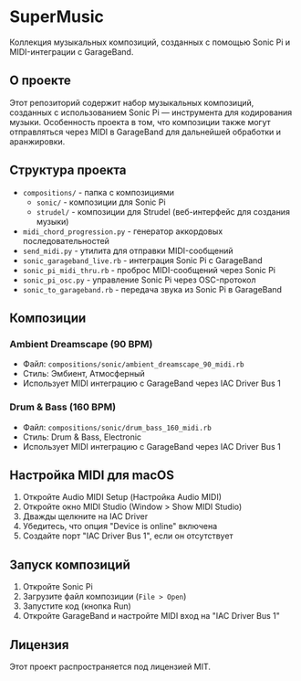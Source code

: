 # SuperMusic

Коллекция музыкальных композиций, созданных с помощью Sonic Pi и MIDI-интеграции с GarageBand.

## О проекте

Этот репозиторий содержит набор музыкальных композиций, созданных с использованием Sonic Pi — инструмента для кодирования музыки. Особенность проекта в том, что композиции также могут отправляться через MIDI в GarageBand для дальнейшей обработки и аранжировки.

## Структура проекта

- `compositions/` - папка с композициями
  - `sonic/` - композиции для Sonic Pi
  - `strudel/` - композиции для Strudel (веб-интерфейс для создания музыки)
- `midi_chord_progression.py` - генератор аккордовых последовательностей
- `send_midi.py` - утилита для отправки MIDI-сообщений
- `sonic_garageband_live.rb` - интеграция Sonic Pi с GarageBand
- `sonic_pi_midi_thru.rb` - проброс MIDI-сообщений через Sonic Pi
- `sonic_pi_osc.py` - управление Sonic Pi через OSC-протокол
- `sonic_to_garageband.rb` - передача звука из Sonic Pi в GarageBand

## Композиции

### Ambient Dreamscape (90 BPM)
- Файл: `compositions/sonic/ambient_dreamscape_90_midi.rb`
- Стиль: Эмбиент, Атмосферный
- Использует MIDI интеграцию с GarageBand через IAC Driver Bus 1

### Drum & Bass (160 BPM)
- Файл: `compositions/sonic/drum_bass_160_midi.rb`
- Стиль: Drum & Bass, Electronic
- Использует MIDI интеграцию с GarageBand через IAC Driver Bus 1

## Настройка MIDI для macOS

1. Откройте Audio MIDI Setup (Настройка Audio MIDI)
2. Откройте окно MIDI Studio (Window > Show MIDI Studio)
3. Дважды щелкните на IAC Driver
4. Убедитесь, что опция "Device is online" включена
5. Создайте порт "IAC Driver Bus 1", если он отсутствует

## Запуск композиций

1. Откройте Sonic Pi
2. Загрузите файл композиции (`File > Open`)
3. Запустите код (кнопка Run)
4. Откройте GarageBand и настройте MIDI вход на "IAC Driver Bus 1"

## Лицензия

Этот проект распространяется под лицензией MIT. 